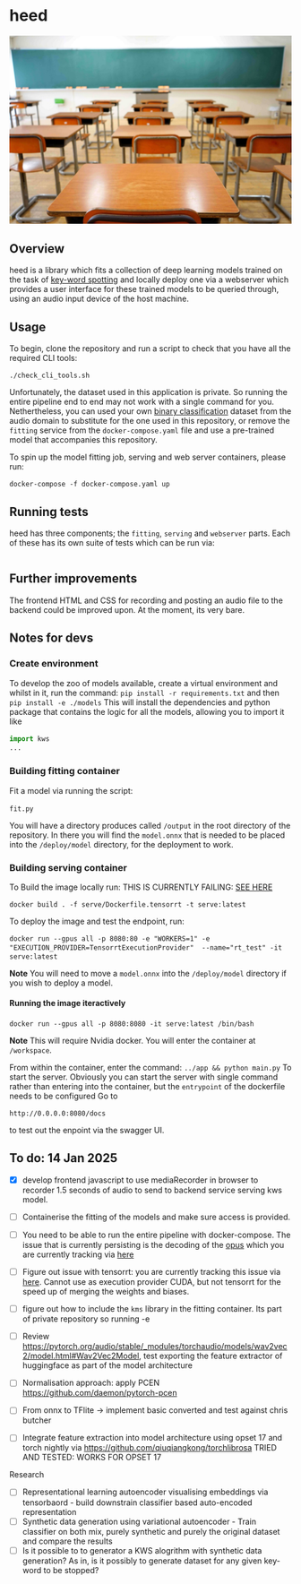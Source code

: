 # heed 
![]( img/heed.jpg )
## Overview 
heed is a library which fits a collection of deep learning models trained on the task of [key-word spotting](https://en.wikipedia.org/wiki/Keyword_spotting) and locally deploy one via a webserver which provides a user interface for these trained models to be queried through, using an audio input device of the host machine.

##  Usage

To begin, clone the repository and run a script to check that you have all the required CLI tools:
```
./check_cli_tools.sh
```
Unfortunately, the dataset used in this application is private. So running the entire pipeline end to end may not work with a single command for you. Nethertheless, you can used your own [binary classification](https://en.wikipedia.org/wiki/Binary_classification) dataset from the audio domain to substitute for the one used in this repository, or remove the `fitting` service from the `docker-compose.yaml` file and use a pre-trained model that accompanies this repository. 


To spin up the model fitting job, serving and web server containers, please run:
```
docker-compose -f docker-compose.yaml up
```

## Running tests
heed has three components; the `fitting`, `serving` and `webserver` parts. Each of these has its own suite of tests which can be run via:
```

```

## Further improvements 
The frontend HTML and CSS for recording and posting an audio file to the backend could be improved upon. At the moment, its very bare.

## Notes for devs 

### Create environment
To develop the zoo of models available, create a virtual environment and whilst in it, run the command: 
`pip install -r requirements.txt` 
and then 
`pip install -e ./models` 
This will install the dependencies and python package that contains the logic for all the models, allowing you to import it like 
```python 
import kws
...
```



### Building fitting container 

Fit a model via running the script:

`fit.py`


You will have a directory produces called `/output` in the root directory of the repository. In there you will find the `model.onnx` that is needed to be placed into the `/deploy/model` directory, for the deployment to work. 


### Building serving container

To Build the image locally run: THIS IS CURRENTLY FAILING: [SEE HERE](https://github.com/onnx/onnx-tensorrt/issues/1009)

```
docker build . -f serve/Dockerfile.tensorrt -t serve:latest
```

To deploy the image and test the endpoint, run:

```
docker run --gpus all -p 8080:80 -e "WORKERS=1" -e "EXECUTION_PROVIDER=TensorrtExecutionProvider"  --name="rt_test" -it serve:latest
```
 
**Note** You will need to move a `model.onnx` into the `/deploy/model` directory if you wish to deploy a model. 

#### Running the image iteractively 

`docker run --gpus all -p 8080:8080 -it serve:latest /bin/bash`

**Note** This will require Nvidia docker. You will enter the container at `/workspace`. 

From within the container, enter the command: `../app && python main.py` 
To start the server. Obviously you can start the server with single command rather than entering into the container, but the `entrypoint` of the dockerfile needs to be configured
Go to 
```
http://0.0.0.0:8080/docs
```
to test out the enpoint via the swagger UI. 



## To do: 14 Jan 2025
- [x] develop frontend javascript to use mediaRecorder in browser to recorder 1.5 seconds of audio to send to backend service serving kws model. 
- [ ] Containerise the fitting of the models and make sure access is provided. 
- [ ] You need to be able to run the entire pipeline with docker-compose. The issue that is currently persisting is the decoding of the [opus]() which you are currently tracking via [here](https://stackoverflow.com/questions/79325937/audio-stream-how-to-decode-opus-format-being-streamed-from-browser-to-server)

- [ ] Figure out issue with tensorrt: you are currently tracking this issue via [here](https://github.com/onnx/onnx-tensorrt/issues/1009). Cannot use as execution provider CUDA, but not tensorrt for the speed up of merging the weights and biases. 
- [ ] figure out how to include the `kms` library in the fitting container. Its part of private repository so running -e  

- [ ] Review https://pytorch.org/audio/stable/_modules/torchaudio/models/wav2vec2/model.html#Wav2Vec2Model, test exporting the feature extractor of huggingface as part of the model architecture
- [ ] Normalisation approach: apply PCEN https://github.com/daemon/pytorch-pcen
- [ ] From onnx to TFlite -> implement basic converted and test against chris
  butcher
- [ ] Integrate feature extraction into model architecture using opset 17 and torch nightly via https://github.com/qiuqiangkong/torchlibrosa TRIED AND TESTED: WORKS FOR OPSET 17



Research
- [ ] Representational learning autoencoder visualising embeddings via tensorbaord - build downstrain classifier based auto-encoded representation
- [ ] Synthetic data generation using variational autoencoder - Train classifier on both mix, purely synthetic and purely the original dataset and compare the results 
- [ ] Is it possible to to generator a KWS alogrithm with synthetic data generation? As in, is it possibly to generate dataset for any given key-word to be stopped?   
